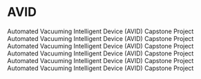 # AVID
Automated Vacuuming Intelligent Device (AVID) Capstone Project
Automated Vacuuming Intelligent Device (AVID) Capstone Project
Automated Vacuuming Intelligent Device (AVID) Capstone Project
Automated Vacuuming Intelligent Device (AVID) Capstone Project
Automated Vacuuming Intelligent Device (AVID) Capstone Project
Automated Vacuuming Intelligent Device (AVID) Capstone Project
